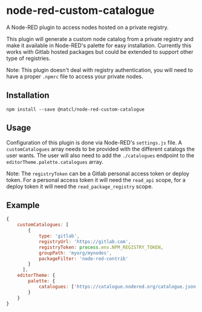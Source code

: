 # node-red-custom-catalogue

A Node-RED plugin to access nodes hosted on a private registry.

This plugin will generate a custom node catalog from a private registry and make it available in Node-RED's palette for easy installation. Currently this works with Gitlab hosted packages but could be extended to support other type of registries.

Note: This plugin doesn't deal with registry authentication, you will need to have a proper `.npmrc` file to access your private nodes.

## Installation

```
npm install --save @natcl/node-red-custom-catalogue
```

## Usage

Configuration of this plugin is done via Node-RED's `settings.js` file. A `customCatalogues` array needs to be provided with the different catalogs the user wants. The user will also need to add the `./catalogues` endpoint to the `editorTheme.palette.catalogues` array.

Note: The `registryToken` can be a Gitlab personal access token or deploy token. For a personal access token it will need the `read_api` scope, for a deploy token it will need the `read_package_registry` scope.

## Example

```javascript
{
    customCatalogues: [
        {
            type: 'gitlab',
            registryUrl: 'https://gitlab.com',
            registryToken: process.env.NPM_REGISTRY_TOKEN,
            groupPath: 'myorg/mynodes',
            packageFilter: 'node-red-contrib'
        }
      ],
    editorTheme: {
        palette: {
            catalogues: ['https://catalogue.nodered.org/catalogue.json', './catalogue']
        }
    }
}
```